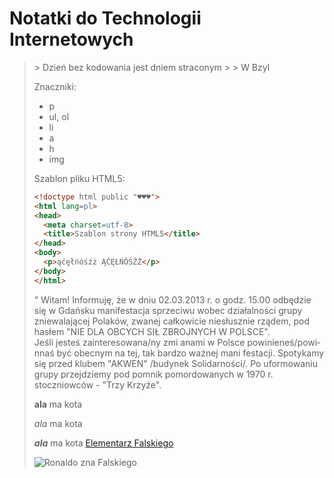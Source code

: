# Notatki do Technologii Internetowych

<blockquote>
> Dzień bez kodowania jest dniem straconym
>
> W Bzyl


Znaczniki:

* p
* ul, ol
*  li
*  a
*  h
*  img

Szablon pliku HTML5:

```html
<!doctype html public "♥♥♥">
<html lang=pl>
<head>
  <meta charset=utf-8>
  <title>Szablon strony HTML5</title>
</head>
<body>
  <p>ąćęłńóśźż ĄĆĘŁŃÓŚŹŻ</p>
</body>
</html>
```


" Witam! Informuję, że w dniu 02.03.2013 r. o godz. 15.00 odbędzie się w Gdańsku manifestacja sprzeciwu
wobec działalności grupy zniewalającej Polaków, zwanej całkowicie niesłusznie rządem, 
pod hasłem "NIE DLA OBCYCH SIŁ ZBROJNYCH W POLSCE". <br> Jeśli jesteś zaintereso­­­­­wa­­­­­na­­­­­/ny zmi
anami w Polsce powinieneś/po­­­­­wi­­­­n­naś być obecnym na tej, tak bardzo ważnej mani
festacji. Spotykamy się przed klubem "AKWEN" /budynek Solidarności/. Po uformowaniu grupy 
przejdziemy pod pomnik pomordowanych w 1970 r. stoczniowców - "Trzy Krzyże".

**ala** ma kota

*ala* ma kota

***ala*** ma kota [Elementarz Falskiego](http://www.sportfan.pl/galeria/tak-sie-bawia-sportowcy-zobacz-fotki-z-ich-wakacji-40883)

![Ronaldo zna Falskiego](http://www.iswinoujscie.pl/im/artykuly/10989_070920091.jpg)
